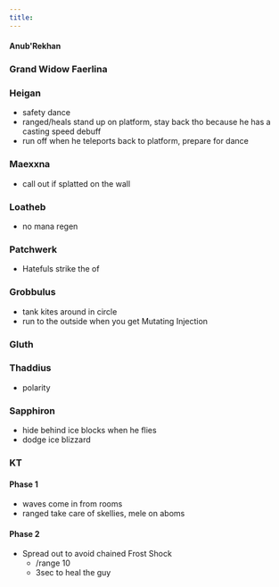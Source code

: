 ```yaml
---
title: 
---
```

#### Anub'Rekhan

### Grand Widow Faerlina

### Heigan
  * safety dance
  * ranged/heals stand up on platform, stay back tho because he has a casting speed debuff
  * run off when he teleports back to platform, prepare for dance

### Maexxna
  * call out if splatted on the wall

### Loatheb
  * no mana regen

### Patchwerk
  * Hatefuls strike the of

### Grobbulus
  * tank kites around in circle
  * run to the outside when you get Mutating Injection

### Gluth

### Thaddius
  * polarity

### Sapphiron
  * hide behind ice blocks when he flies
  * dodge ice blizzard

### KT

#### Phase 1
  * waves come in from rooms
  * ranged take care of skellies, mele on aboms

#### Phase 2
  * Spread out to avoid chained Frost Shock
    * /range 10
    * 3sec to heal the guy

